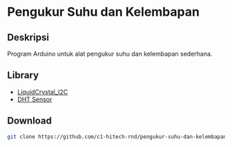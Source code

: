 # Pengukur Suhu dan Kelembapan

## Deskripsi
Program Arduino untuk alat pengukur suhu dan kelembapan sederhana.

## Library
- [LiquidCrystal_I2C](https://github.com/Arduino-LiquidCrystal-I2C-library)
- [DHT Sensor](https://github.com/adafruit/DHT-sensor-library)

## Download
```sh
git clone https://github.com/c1-hitech-rnd/pengukur-suhu-dan-kelembapan.git
```

